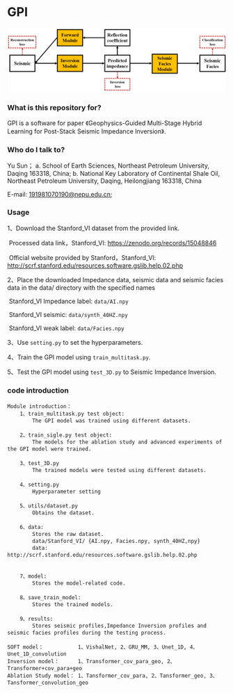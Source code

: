 # GPI



![](Fig1.png)



### **What is this repository for?**

GPI is a software for paper 《Geophysics-Guided Multi-Stage Hybrid Learning for Post-Stack Seismic Impedance Inversion》.



### Who do I talk to?

Yu Sun； 
a. School of Earth Sciences, Northeast Petroleum University, Daqing 163318, China;
b. National Key Laboratory of Continental Shale Oil, Northeast Petroleum University, Daqing, Heilongjiang 163318, China

E-mail: [191981070190@nepu.edu.cn](mailto:191981070190@nepu.edu.cn;);





### Usage

1、Download the Stanford_VI dataset from the provided link.

​		Processed data link，Stanford_VI: https://zenodo.org/records/15048846

​		Official website provided by Stanford，Stanford_VI: http://scrf.stanford.edu/resources.software.gslib.help.02.php

2、Place the downloaded Impedance data, seismic data and seismic facies data in the data/ directory with the specified names

​		Stanford_VI Impedance label: `data/AI.npy`

​		Stanford_VI  seismic:  `data/synth_40HZ.npy`

​		Stanford_VI weak label: `data/Facies.npy`

3、Use `setting.py` to set the hyperparameters.

4、Train the GPI model using `train_multitask.py`.

5、Test the GPI model using `test_3D.py` to Seismic Impedance Inversion.



### **code introduction**

```
Module introduction：
	1、train_multitask.py test object:
		The GPI model was trained using different datasets.
		
	2、train_sigle.py test object:
		The models for the ablation study and advanced experiments of the GPI model were trained.

	3、test_3D.py
		The trained models were tested using different datasets.

	4、setting.py
		Hyperparameter setting
		
	5、utils/dataset.py
		Obtains the dataset.
		
	6、data:
		Stores the raw dataset.
		data/Stanford_VI/ {AI.npy, Facies.npy, synth_40HZ,npy}
		data: http://scrf.stanford.edu/resources.software.gslib.help.02.php


	7、model:
		Stores the model-related code.
		
	8、save_train_model:
		Stores the trained models.
		
	9、results:
		Stores seismic profiles,Impedance Inversion profiles and seismic facies profiles during the testing process.

SOFT model：           1、VishalNet, 2、GRU_MM, 3、Unet_1D, 4、Unet_1D_convolution
Inversion model：      1、Transformer_cov_para_geo, 2、Transformer+cov_para+geo
Ablation Study model： 1、Tansformer_cov_para, 2、Tansformer_geo, 3、Tansformer_convolution_geo

```





